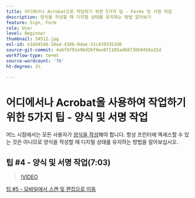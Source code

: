 ```yaml
---
title: 어디에서나 Acrobat으로 작업하기 위한 5가지 팁 - Forms 및 서명 작업
description: 양식을 작성할 때 디지털 상태를 유지하는 방법 알아보기
feature: Sign, Form
role: User
level: Beginner
thumbnail: 34512.jpg
exl-id: e1dd4546-10ad-438b-9dae-31c4393353d8
source-git-commit: 4e6fbf91e96d26f9ee8f1105ad68738b9450a32d
workflow-type: tm+mt
source-wordcount: '76'
ht-degree: 1%

---
```


# 어디에서나 Acrobat을 사용하여 작업하기 위한 5가지 팁 - 양식 및 서명 작업

어느 시점에서는 모든 사용자가 [양식을 작성](https://www.adobe.com/kr/acrobat/online/sign-pdf.html)해야 합니다. 항상 프린터에 액세스할 수 있는 것은 아니므로 양식을 작성할 때 디지털 상태를 유지하는 방법을 알아보십시오.

## 팁 #4 - 양식 및 서명 작업(7:03)

>[!VIDEO](https://video.tv.adobe.com/v/34512?quality=12&learn=on&hidetitle=true)

[팁 #5 - 모바일에서 스캔 및 편집으로 이동](scan-and-edit-on-mobile.md)